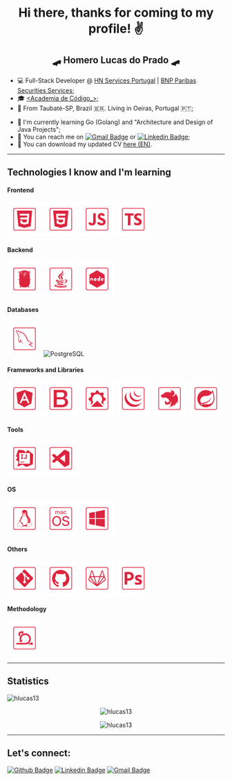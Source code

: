 <p align="center">
  <h1 align="center">  Hi there, thanks for coming to my profile! ✌️ </h1>
  <h2 align="center">  🛹 Homero Lucas do Prado 🛹 </h2>
</p>

-   💻 Full-Stack Developer @ [HN Services Portugal](https://www.hn-services.com/en/our-locations/hn-services-portugal/ 'HN Services Portugal') | [BNP Paribas Securities Services](https://securities.cib.bnpparibas/ 'BNP Paribas Securities Services');
-   🎓 [<Academia de Código\_>](https://www.academiadecodigo.org/ '<Academia de Código_>');
-   📍 From Taubaté-SP, Brazil 🇧🇷. Living in Oeiras, Portugal 🇵🇹;
<!-- -   🤝 I'm currently looking for a new role; -->
-   📝 I'm currently learning Go (Golang) and "Architecture and Design of Java Projects";
-   📲 You can reach me on [![Gmail Badge](https://img.shields.io/badge/-Gmail-c14438?style=flat-square&logo=Gmail&logoColor=white&link=mailto:hmr.prd@gmail.com)](mailto:hmr.prd@gmail.com) or [![Linkedin Badge](https://img.shields.io/badge/-LinkedIn-blue?style=flat-square&logo=Linkedin&logoColor=white&link=https://www.linkedin.com/in/hlucas13/)](https://www.linkedin.com/in/hlucas13/);
-   📄 You can download my updated CV [here (EN)](https://github.com/hlucas13/hlucas13/blob/main/assets/CV_-_Homero_do_Prado_-_EN_v3.pdf 'My CV (EN)').

---

## Technologies I know and I'm learning

#### Frontend

<p align="left">
<img src="https://github.com/hlucas13/hlucas13/blob/main/icons/css3.png" alt="CSS3" height="80px" title="CSS3"/>
<img src="https://github.com/hlucas13/hlucas13/blob/main/icons/html5.png" alt="HTML5" height="80px" title="HTML5"/>
<img src="https://github.com/hlucas13/hlucas13/blob/main/icons/javascript.png" alt="JavaScript" height="80px" title="JavaScript"/>
<img src="https://github.com/hlucas13/hlucas13/blob/main/icons/typescript.png" alt="TypeScript" height="80px" title="TypeScript"/>
</p>

#### Backend

<p align="left">
<img src="https://github.com/hlucas13/hlucas13/blob/main/icons/go.png" alt="Go" height="80px" title="Go"/>
<img src="https://github.com/hlucas13/hlucas13/blob/main/icons/java.png" alt="Java" height="80px" title="Java"/>
<img src="https://github.com/hlucas13/hlucas13/blob/main/icons/node.png" alt="Node.js" height="80px" title="Node.js"/>
</p>

#### Databases

<p align="left">
<img src="https://github.com/hlucas13/hlucas13/blob/main/icons/mysql.png" alt="MySQL" height="80px" title="MySQL"/>
<img src="https://github.com/hlucas13/hlucas13/blob/main/icons/postegresql.png" alt="PostgreSQL" height="80px" title="PostgreSQL"/>
</p>

#### Frameworks and Libraries

<p align="left">
<img src="https://github.com/hlucas13/hlucas13/blob/main/icons/angular.png" alt="Angular" height="80px" title="Angular"/>
<img src="https://github.com/hlucas13/hlucas13/blob/main/icons/bootstrap.png" alt="Bootstrap" height="80px" title="Bootstrap"/>
<img src="https://github.com/hlucas13/hlucas13/blob/main/icons/extjs.png" alt="ExtJS" height="80px" title="ExtJS"/>
<img src="https://github.com/hlucas13/hlucas13/blob/main/icons/jquery.png" alt="jQuery" height="80px" title="jQuery"/>
<img src="https://github.com/hlucas13/hlucas13/blob/main/icons/nest.png" alt="NestJS" height="80px" title="NestJS"/>
<img src="https://github.com/hlucas13/hlucas13/blob/main/icons/spring.png" alt="Spring" height="80px" title="Spring"/>
</p>

#### Tools

<p align="left">
<img src="https://github.com/hlucas13/hlucas13/blob/main/icons/intellij.png" alt="IntelliJ Idea" height="80px" title="IntelliJ Idea"/>
<img src="https://github.com/hlucas13/hlucas13/blob/main/icons/visualstudiocode.png" alt="Visual Studio Code" height="80px" title="Visual Studio Code"/>
</p>

#### OS

<p align="left">
<img src="https://github.com/hlucas13/hlucas13/blob/main/icons/linux.png" alt="Linux" height="80px" title="Linux"/>
<img src="https://github.com/hlucas13/hlucas13/blob/main/icons/macos.png" alt="MacOS" height="80px" title="MacOS"/>
<img src="https://github.com/hlucas13/hlucas13/blob/main/icons/windows.png" alt="Windows" height="80px" title="Windows"/>
</p>

#### Others

<p align="left">
<img src="https://github.com/hlucas13/hlucas13/blob/main/icons/git.png" alt="Git" height="80px" title="Git"/>
<img src="https://github.com/hlucas13/hlucas13/blob/main/icons/github.png" alt="GitHub" height="80px" title="GitHub"/>
<img src="https://github.com/hlucas13/hlucas13/blob/main/icons/gitlab.png" alt="GitLab" height="80px" title="GitLab"/>
<img src="https://github.com/hlucas13/hlucas13/blob/main/icons/photoshop.png" alt="Photoshop" height="80px" title="Photoshop"/>
</p>

#### Methodology

<p align="left">
<img src="https://github.com/hlucas13/hlucas13/blob/main/icons/scrum.png" alt="Scrum" height="80px" title="Scrum"/>
</p>

---

## Statistics

<p align="left"> <img src="https://komarev.com/ghpvc/?username=hlucas13&color=DE233E" alt="hlucas13" /></p>
<p align="center"><img src="https://github-readme-stats.vercel.app/api?username=hlucas13&include_all_commits=true&count_private=true&custom_title=Homero's GitHub Stats&show_icons=true&title_color=DE233E&text_color=FFFFFF&icon_color=959595&bg_color=000000" alt="hlucas13" /></p>
<p align="center"><img src="https://github-readme-stats.vercel.app/api/top-langs/?username=hlucas13&layout=compact&langs_count=8&title_color=DE233E&text_color=FFFFFF&bg_color=000000" alt="hlucas13" /></p>

---

## Let's connect:

[![Github Badge](https://img.shields.io/badge/-Github-000?style=flat-square&logo=Github&logoColor=white&link=https://github.com/hlucas13)](https://github.com/hlucas13)
[![Linkedin Badge](https://img.shields.io/badge/-LinkedIn-blue?style=flat-square&logo=Linkedin&logoColor=white&link=https://www.linkedin.com/in/hlucas13/)](https://www.linkedin.com/in/hlucas13/)
[![Gmail Badge](https://img.shields.io/badge/-Gmail-c14438?style=flat-square&logo=Gmail&logoColor=white&link=mailto:hmr.prd@gmail.com)](mailto:hmr.prd@gmail.com)
